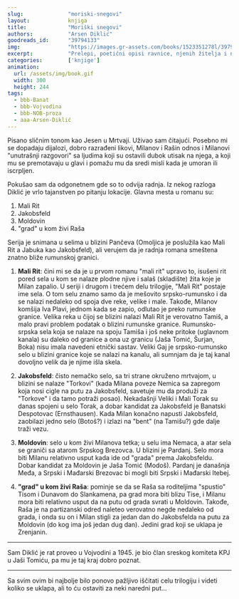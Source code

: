 ```yaml
---
slug:              "moriski-snegovi"
layout:            knjiga
title:             "Moriški snegovi"
authors:           "Arsen Diklić"
goodreads_id:      "39794133"
img:               "https://images.gr-assets.com/books/1523351278l/39794133.jpg"
excerpt:           "Prelepi, poetični opisi ravnice, njenih žitelja i naselja, zanimljivi i dobro razrađeni likovi."
categories:        ['knjige']
animation:
  url: /assets/img/book.gif
  width: 300
  height: 244
tags:
  - bbb-Banat
  - bbb-Vojvodina
  - bbb-NOB-proza
  - aaa-Arsen-Diklić
---
```


Pisano sličnim tonom kao Jesen u Mrtvaji. Uživao sam čitajući. Posebno mi se dopadaju dijalozi, dobro razrađeni likovi, 
Milanov i Rašin odnos i Milanovi "unutrašnji razgovori" sa ljudima koji su ostavili dubok utisak na njega, a koji mu se 
premotavaju u glavi i pomažu mu da sredi misli kada je umoran ili iscrpljen.

Pokušao sam da odgonetnem gde so to odvija radnja. Iz nekog razloga Diklić je vrlo tajanstven po pitanju lokacije. 
Glavna mesta u romanu su:

1. Mali Rit
2. Jakobsfeld
3. Moldovin
4. "grad" u kom živi Raša

Serija je snimana u selima u blizini Pančeva (Omoljica je poslužila kao Mali Rit a Jabuka kao Jakobsfeld), ali verujem 
da je radnja romana smeštena znatno bliže rumunskoj granici.

1. **Mali Rit**: čini mi se da je u prvom romanu "mali rit" upravo to, isušeni rit pored sela u kom se nalaze plodne njive i 
salaš (skladište) žita koje je Milan zapalio. U seriji i drugom i trećem delu trilogije, "Mali Rit" postaje ime sela. O 
tom selu znamo samo da je mešovito srpsko-rumunsko i da se nalazi nedaleko od spoja dve reke, velike i male. Takođe, 
Milanov komšija Iva Plavi, jednom kada se zapio, odlutao je preko rumunske granice. Velika reka u čijoj se blizini 
nalazi Mali Rit je verovatno Tamiš, a malo pravi problem podatak o blizini rumunske granice. Rumunsko-srpska sela koja 
se nalaze na spoju Tamiša i još neke pritoke (uglavnom kanala) su daleko od granice a ona uz granicu (Jaša Tomić, Šurjan, 
Boka) nisu imala navedeni etnički sastav. Veliki Gaj je srpsko-rumunsko selo u blizini granice koje se nalazi na kanalu, 
ali sumnjam da je taj kanal dovoljno velik da je njime išla skela.

2. **Jakobsfeld**: čisto nemačko selo, sa tri strane okruženo mrtvajom, u blizini se nalaze "Torkovi" (kada Milana poveze 
Nemica sa zapregom koja nosi cigle na putu za Jakobsfeld, savetuje mu da produži za "Torkove" i da tamo potraži posao). 
Nekadašnji Veliki i Mali Torak su danas spojeni u selo Torak, a dobar kandidat za Jakobsfeld je Banatski Despotovac 
(Ernsthausen). Kada Milan konačno napusti Jakobsfeld, zaobilazi jedno selo (Botoš?) i izlazi na "bent" (na Tamišu?) gde 
dalje traži vezu.

3. **Moldovin**: selo u kom živi Milanova tetka; u selu ima Nemaca, a atar sela se graniči sa atarom Srpskog Brezovca. U 
blizini je Pardanj. Selo mora biti Milanu relativno usput kada ide od "grada" prema Jakobsfeldu. Dobar kandidat za 
Moldovin je Jaša Tomić (Modoš). Pardanj je današnja Međa, a Srpski i Mađarski Brezovac bi mogli biti Srpski i Mađarski 
Itebej.

4. **"grad" u kom živi Raša**: pominje se da se Raša sa roditeljima "spustio" Tisom i Dunavom do Slankamena, pa grad mora 
biti blizu Tise, i Milanu mora biti relativno usput da na putu od grada svrati u Moldovin. Takođe, Raša je na partizanski 
odred naleteo verovatno negde nedaleko od grada, i onda su on i Milan stigli za jedan dan do Jakobsfelda na putu za 
Moldovin (do kog ima još jedan dug dan). Jedini grad koji se uklapa je Zrenjanin.

***

Sam Diklić je rat proveo u Vojvodini a 1945. je bio član sreskog komiteta KPJ u Jaši Tomiću, pa mu je taj kraj dobro poznat.

***

Sa svim ovim bi najbolje bilo ponovo pažljivo iščitati celu trilogiju i videti koliko se uklapa, ali to ću ostaviti za neki naredni put... 